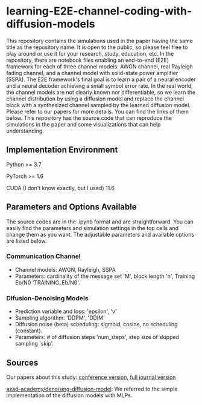 # learning-E2E-channel-coding-with-diffusion-models
This repository contains the simulations used in the paper having the same title as the repository name.
It is open to the public, so please feel free to play around or use it for your research, study, education, etc.
In the repository, there are notebook files enabling an end-to-end (E2E) framework for each of three channel models: AWGN channel, real Rayleigh fading channel, and a channel model with solid-state power amplifier (SSPA). 
The E2E framework's final goal is to learn a pair of a neural encoder and a neural decoder achieving a small symbol error rate.
In the real world, the channel models are not clearly known nor differentiable, 
so we learn the channel distribution by using a diffusion model and replace the channel block with a synthesized channel sampled by the learned diffusion model.
Please refer to our papers for more details. You can find the links of them below. 
This repository has the source code that can reproduce the simulations in the paper and some visualizations that can help understanding.


## Implementation Environment
Python >= 3.7

PyTorch >= 1.6

CUDA (I don't know exactly, but I used) 11.6

## Parameters and Options Available
The source codes are in the .ipynb format and are straightforward. You can easily find the parameters and simulation settings in the top cells and change them as you want. The adjustable parameters and available options are listed below.  

### Communication Channel
* Channel models: AWGN, Rayleigh, SSPA
* Parameters: cardinality of the message set 'M', block length 'n', Training Eb/N0 'TRAINING_Eb/N0'.  

### Difusion-Denoising Models
* Prediction variable and loss: 'epsilon', 'v'
* Sampling algorithm: 'DDPM', 'DDIM'
* Diffusion noise (beta) scheduling: sigmoid, cosine, no scheduling (constant). 
* Parameters: # of diffusion steps 'num_steps', step size of skipped sampling 'skip'.

## Sources
Our papers about this study: [conference version](https://scholar.google.com/citations?view_op=view_citation&hl=ko&user=VOl55dwAAAAJ&citation_for_view=VOl55dwAAAAJ:IjCSPb-OGe4C), [full journal version](https:) 

[azad-academy/denoising-diffusion-model](https://github.com/azad-academy/denoising-diffusion-model): We referred to the simple implementation of the diffusion models with MLPs.


